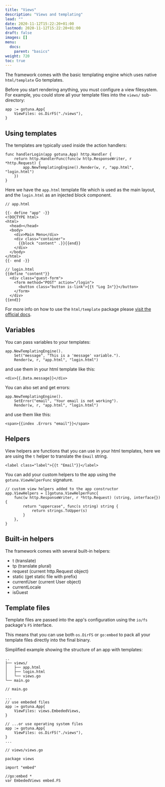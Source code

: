 ```yaml
---
title: "Views"
description: "Views and templating"
lead: ""
date: 2020-11-12T15:22:20+01:00
lastmod: 2020-11-12T15:22:20+01:00
draft: false
images: []
menu: 
  docs:
    parent: "basics"
weight: 720
toc: true
---
```


The framework comes with the basic templating engine which uses native `html/template` Go templates.

Before you start rendering anything, you must configure a view filesystem. 
For example, you could store all your template files into the `views/` sub-directory:

```
app := gotuna.App{
	ViewFiles: os.DirFS("./views"),
}
```

## Using templates
The templates are typically used inside the action handlers:

```
func handlerLogin(app gotuna.App) http.Handler {
	return http.HandlerFunc(func(w http.ResponseWriter, r *http.Request) {
		app.NewTemplatingEngine().Render(w, r, "app.html", "login.html")
	})
}
```

Here we have the `app.html` template file which is used as the main layout, and 
the `login.html` as an injected block component.
```
// app.html

{{- define "app" -}}
<!DOCTYPE html>
<html>
  <head></head>
  <body>
    <div>Main Menu</div>
    <div class="container">
      {{block "content" .}}{{end}}
    </div>
  </body>
</html>
{{- end -}}
```

```
// login.html
{{define "content"}}
  <div class="guest-form">
    <form method="POST" action="/login">
      <button class="button is-link">{{t "Log In"}}</button>
    </form>
  </div>
{{end}}

```
For more info on how to use the `html/template` package please [visit the official docs](https://golang.org/pkg/html/template/).

## Variables
You can pass variables to your templates:
```
app.NewTemplatingEngine().
	Set("message", "This is a 'message' variable.").
	Render(w, r, "app.html", "login.html")
```
and use them in your html template like this:
```
<div>{{.Data.message}}</div>
```
You can also set and get errors:
```
app.NewTemplatingEngine().
	SetError("email", "Your email is not working").
	Render(w, r, "app.html", "login.html")
```
and use them like this:
```
<span>{{index .Errors "email"}}</span>
```



## Helpers
View helpers are functions that you can use in your html templates, here we
are using the `t` helper to translate the `Email` string.
```
<label class="label">{{t "Email"}}</label>
```

You can add your custom helpers to the app using the `gotuna.ViewHelperFunc` signature.

```
// custom view helpers added to the app constructor
app.ViewHelpers = []gotuna.ViewHelperFunc{
	func(w http.ResponseWriter, r *http.Request) (string, interface{}) {
		return "uppercase", func(s string) string {
			return strings.ToUpper(s)
		}
	},
}
```

## Built-in helpers
The framework comes with several built-in helpers:

- t (translate)
- tp (translate plural)
- request (current http.Request object)
- static (get static file with prefix)
- currentUser (current User object)
- currentLocale
- isGuest

## Template files
Template files are passed into the app's configuration using the `io/fs` package's `FS` interface.

This means that you can use both `os.DirFS` or `go:embed` to pack all your template files directly into the final binary.

Simplified example showing the structure of an app with templates:


```
..
├── views/
│   ├── app.html
│   ├── login.html
│   └── views.go
└── main.go
```

```
// main.go

...
// use embeded files
app := gotuna.App{
	ViewFiles: views.EmbededViews,
}

// ...or use operating system files
app := gotuna.App{
	ViewFiles: os.DirFS("./views"),
}
...
```

```
// views/views.go

package views

import "embed"

//go:embed *
var EmbededViews embed.FS
```

